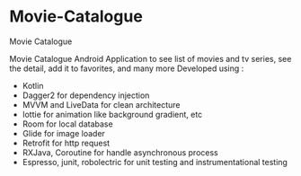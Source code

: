 # Movie-Catalogue
Movie Catalogue

Movie Catalogue Android Application to see list of movies and tv series, see the detail, add it to favorites, and many more Developed using :
- Kotlin
- Dagger2 for dependency injection
- MVVM and LiveData for clean architecture
- lottie for animation like background gradient, etc
- Room for local database
- Glide for image loader
- Retrofit for http request
- RXJava, Coroutine for handle asynchronous process
- Espresso, junit, robolectric for unit testing and instrumentational testing

